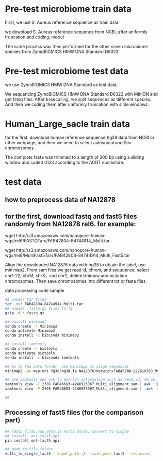# Pre-test microbiome train data
<p> First, we use S. Aureus reference sequence as train data.</p>
<p> we download S. Aureus reference sequence from NCBI, after uniformly truncation and coding, model </p>
<p> The same process was then performed for the other seven microbiome species from ZymoBIOMICS HMW DNA Standard D6322. </p>


# Pre-test microbiome test data
<p> we use ZymoBIOMICS HMW DNA Standard as test data.</p>
<p>We sequencing ZymoBIOMICS HMW DNA Standard D6322 with MiniON and get fatsq files. After basecalling, we split sequences as different species. And then we coding them after uniformly truncation with slide windows.</p>






# Human_Large_sacle train data
<p> for the first, download human reference sequence hg38 data from NCBI or other webpage, and then we need to select autosomal and Sex chromosomes.</p>
<p> The complete fasta was trimmed to a length of 200 bp using a sliding window and coded 0123 according to the ACGT nucleotide.</p>


# test data
## how to preprocess data of NA12878 
## for the first, download fastq and fast5 files randomly from NA12878 rel6. for example: 
<p> wget http://s3.amazonaws.com/nanopore-human-wgs/rel6/FASTQTars/FAB42804-84744914_Multi.tar </p>
<p> wget http://s3.amazonaws.com/nanopore-human-wgs/rel6/MultiFast5Tars/FAB42804-84744914_Multi_Fast5.tar </p> 

<p>
Align the downloaded NA12878 data with hg38 to obtain the label, use minimap2.
From sam files we get read id, chrom, and sequuence, select chr1-22, chrM, chrX，and chrY, delete Unknow and mutation chromosomes.
Then save chromosomes into different txt or fasta files.
</p>


<p> data processing code sample</p>

```bash
## unpack tar files 
tar -xvf FAB42804-84744914_Multi.tar
## unpack .fastq.gz files to fq
gzip -d *.fastq.gz

## install minimap2
conda create -n Minimap2
conda activate Minimap2
conda install -c bioconda minimap2

## install samtools 
conda create -n biotools
conda activate biotools
conda install -c bioconda samtools

## Go to the data folder, use minimap2 to align sequences
minimap2 -ax map-ont hg38/hg38.fa NA12878/Norwich/FAB45280-222619780_Multi/fastq/*.fastq > NA12878/Norwich/FAB45280-222619780_Multi/basecalling_with_hg38/FAB45280-222619780_Multi_alignment.sam

## use samtools and awk to extract information such as read_id, chrom , seq from the alignment results
samtools view -F 2308 FAB46683-4246923067_Multi_alignment.sam | awk '{print ">" $1 , $3 ,$10}'  > FAB46683-4246923067_Multi_all.txt
samtools view -F 2308 FAB46683-4246923067_Multi_alignment.sam |  awk '{print $1 , $3}'  > FAB46683-4246923067_Multi_list.txt

##

```


## Processing of fast5 files (for the comparison part)
```bash
## fast5 files,raw_data is multi style, convert to single
## install  ont-fast5-api
pip install ont-fast5-api

## path to file folder
multi_to_single_fast5 --input_path ./ --save_path fast5 --recursive
```




